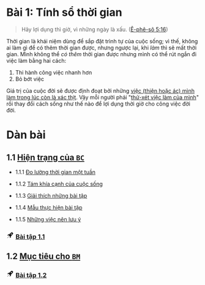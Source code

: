 # Bài 1: Tính sổ thời gian

> Hãy lợi dụng thì giờ, vì những ngày là xấu. ([Ê-phê-sô 5:16])

Thời gian là khái niệm dùng để sắp đặt trình tự của cuộc sống; vì thế, không ai làm gì để có thêm thời gian được, nhưng ngược lại, khi _làm_ thì sẽ mất thời gian. Mình không thể _có thêm_ thời gian được nhưng mình có thể rút ngắn đi việc làm bằng hai cách:

1. Thi hành công việc nhanh hơn
2. Bỏ bớt việc

Giá trị của cuộc đời sẽ được định đoạt bởi những [việc (thiện hoặc ác) mình làm trong lúc còn là xác thịt][2 Cô-rinh-tô 5:10]. Vậy mỗi người phải "[thử-xét việc làm của mình][Ga-la-ti 6:4]" rồi thay đổi cách sống như thế nào để lợi dụng thời giờ cho công việc đời đời.

# Dàn bài

## 1.1 [Hiện trạng của `BC`](section-1.md)

* 1.1.1 [Đo lường thời gian một tuần][1.1.1]

* 1.1.2 [Tám khía cạnh của cuộc sống][1.1.2]

* 1.1.3 [Giải thích những bài tập][1.1.3]

* 1.1.4 [Mẫu thực hiện bài tập][1.1.4]

* 1.1.5 [Những việc nên lưu ý][1.1.5]

### <img src="../../icons/flying-bottle.svg" width="20"/> [Bài tập 1.1][1.1 Ex]

## 1.2 [Mục tiêu cho `BM`](section-2.md)

### <img src="../../icons/flying-bottle.svg" width="20"/> [Bài tập 1.2][1.2 Ex]

[Ê-phê-sô 5:16]: https://twosparro.ws/bible/cadman/eph.5.16
[2 Cô-rinh-tô 5:10]: https://twosparro.ws/bible/cadman/2co.5.10
[Ga-la-ti 6:4]: https://twosparro.ws/bible/cadman/gal.6.4

[1.1.1]: section-1.md#111-%C4%90o-l%C6%B0%E1%BB%9Dng-th%E1%BB%9Di-gian-m%E1%BB%99t-tu%E1%BA%A7n
[1.1.2]: section-1.md#112-t%C3%A1m-kh%C3%ADa-c%E1%BA%A1nh-c%E1%BB%A7a-cu%E1%BB%99c-s%E1%BB%91ng
[1.1.3]: section-1.md#113-gi%E1%BA%A3i-th%C3%ADch-nh%E1%BB%AFng-b%C3%A0i-t%E1%BA%ADp
[1.1.4]: section-1.md#114-m%E1%BA%ABu-th%E1%BB%B1c-hi%E1%BB%87n-b%C3%A0i-t%E1%BA%ADp
[1.1.5]: section-1.md#115-nh%E1%BB%AFng-vi%E1%BB%87c-n%C3%AAn-l%C6%B0u-%C3%BD
[1.1 Ex]: section-1.md#th%E1%BB%B1c-hi%E1%BB%87n-b%C3%A0i-t%E1%BA%ADp-11
[1.2 Ex]: section-2.md#th%E1%BB%B1c-hi%E1%BB%87n-b%C3%A0i-t%E1%BA%ADp-12

